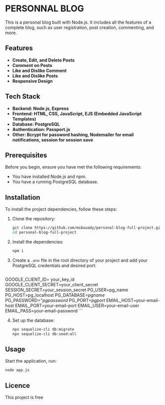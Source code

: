 # PERSONNAL BLOG

This is a personal blog built with Node.js. It includes all the features of a complete blog, such as user registration, post creation, commenting, and more.

## Features

- **Create, Edit, and Delete Posts**
- **Comment on Posts**
- **Like and Dislike Comment**
- **Like and Dislike Posts**
- **Responsive Design**

## Tech Stack

- **Backend: Node.js, Express**
- **Frontend: HTML, CSS, JavaScript, EJS (Embedded JavaScript Templates)**
- **Database: PostgreSQL**
- **Authentication: Passport.js**
- **Other: Bcrypt for password hashing, Nodemailer for email notifications, session for session save**

## Prerequisites

Before you begin, ensure you have met the following requirements:
- You have installed Node.js and npm.
- You have a running PostgreSQL database.

## Installation

To install the project dependencies, follow these steps:

1. Clone the repository:
    ```sh
    git clone https://github.com/msbouady/personal-blog-full-project.git
    cd personal-blog-full-project
    ```

2. Install the dependencies:
    ```sh
    npm i
    ```

3. Create a `.env` file in the root directory of your project and add your PostgreSQL credentials and desired port:
    ```env
GOOGLE_CLIENT_ID= your_key_id
GOOGLE_CLIENT_SECRET=your_client_secret
SESSION_SECRET=your_session_secret
PG_USER=pg_name
PG_HOST=pg_localhost
PG_DATABASE=_pgname_
PG_PASSWORD="_pgpassword_
PG_PORT=_pgport_
EMAIL_HOST=your-email-host
EMAIL_PORT=your-email-port
EMAIL_USER=your-email-user
EMAIL_PASS=your-email-password
    ```

4. Set up the database:
    ```sh
    npx sequelize-cli db:migrate
    npx sequelize-cli db:seed:all
    ```
## Usage

Start the application, run:
```sh
node app.js
```
## Licence

This project is free
